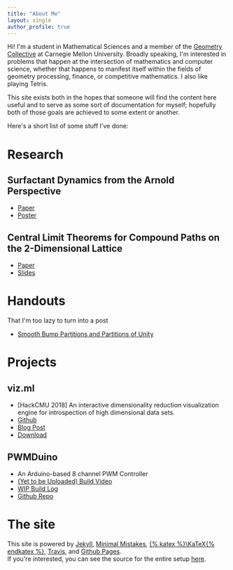 ```yaml
---
title: "About Me"
layout: single
author_profile: true
---
```

Hi! 
I'm a student in Mathematical Sciences and a member of the [Geometry Collective](http://geometry.cs.cmu.edu/) at Carnegie Mellon University.
Broadly speaking, I'm interested in problems that happen at the intersection of mathematics and computer science, whether that happens to manifest itself within the fields of geometry processing, finance, or competitive mathematics.
I also like playing Tetris.

This site exists both in the hopes that someone will find the content here useful and to serve as some sort of documentation for myself; hopefully both of those goals are achieved to some extent or another.

Here's a short list of some stuff I've done:
# Research
## Surfactant Dynamics from the Arnold Perspective 
- [Paper](https://www.doi.org/10.1137/20S1378144)
- [Poster](surfactants/.pdf)

## Central Limit Theorems for Compound Paths on the 2-Dimensional Lattice
- [Paper](https://arxiv.org/pdf/1906.10645.pdf)
- [Slides]()

# Handouts 
That I'm too lazy to turn into a post
- [Smooth Bump Partitions and Partitions of Unity](assets/MSAnalysisSeminar.pdf) 

# Projects
## viz.ml
- [HackCMU 2018] An interactive dimensionality reduction visualization engine for introspection of high dimensional data sets.
- [Github](https://github.com/TheNumbat/viz.ml)
- [Blog Post](../viz.ml) 
- [Download](https://github.com/TheNumbat/viz.ml/releases)

## PWMDuino
- An Arduino-based 8 channel PWM Controller
- [(Yet to be Uploaded) Build Video](#)
- [WIP Build Log](../tags/controller-build-log/)
- [Github Repo](https://github.com/elu00/PWMduino)

# The site
This site is powered by [Jekyll](https://jekyllrb.com/), [Minimal Mistakes](https://mademistakes.com/work/minimal-mistakes-jekyll-theme/), [{% katex %}\KaTeX{% endkatex %}](https://katex.org/), [Travis](https://travis-ci.org/), and [Github Pages](https://pages.github.com/).  
If you're interested, you can see the source for the entire setup [here](https://github.com/elu00/blog-src). 
